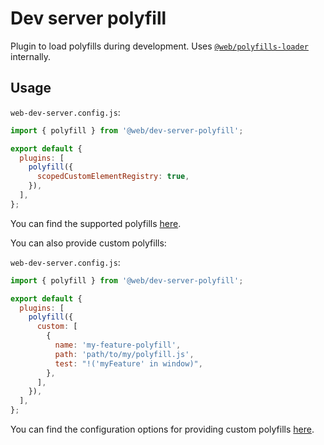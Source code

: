 # Dev server polyfill

Plugin to load polyfills during development. Uses [`@web/polyfills-loader`](https://modern-web.dev/docs/building/polyfills-loader/) internally.

## Usage

`web-dev-server.config.js`:

```js
import { polyfill } from '@web/dev-server-polyfill';

export default {
  plugins: [
    polyfill({
      scopedCustomElementRegistry: true,
    }),
  ],
};
```

You can find the supported polyfills [here](https://modern-web.dev/docs/building/polyfills-loader/#polyfills).

You can also provide custom polyfills:

`web-dev-server.config.js`:

```js
import { polyfill } from '@web/dev-server-polyfill';

export default {
  plugins: [
    polyfill({
      custom: [
        {
          name: 'my-feature-polyfill',
          path: 'path/to/my/polyfill.js',
          test: "!('myFeature' in window)",
        },
      ],
    }),
  ],
};
```

You can find the configuration options for providing custom polyfills [here](https://modern-web.dev/docs/building/polyfills-loader/#custom-polyfills).
